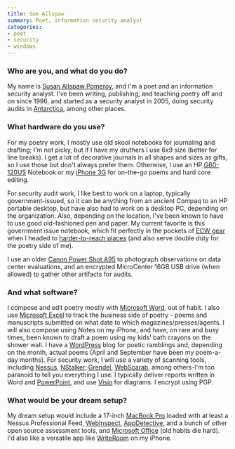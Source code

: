 ```yaml
---
title: Sue Allspaw
summary: Poet, information security analyst
categories:
- poet
- security
- windows
---
```


### Who are you, and what do you do?

My name is [Susan Allspaw Pomeroy](http://allspaw.org/thoughts/ "Sue's weblog."), and I'm a poet and an information security analyst. I've been writing, publishing, and teaching poetry off and on since 1996, and started as a security analyst in 2005, doing security audits in [Antarctica](http://www.usap.gov/ "The US Antarctic Science portal."), among other places.

### What hardware do you use?

For my poetry work, I mostly use old skool notebooks for journaling and drafting; I'm not picky, but if I have my druthers I use 6x9 size (better for line breaks). I get a lot of decorative journals in all shapes and sizes as gifts, so I use those but don't always prefer them. Otherwise, I use an HP [G60-120US][] Notebook or my [iPhone 3G][iphone-3g] for on-the-go poems and hard core editing.

For security audit work, I like best to work on a laptop, typically government-issued, so it can be anything from an ancient Compaq to an HP portable desktop, but have also had to work on a desktop PC, depending on the organization. Also, depending on the location, I've been known to have to use good old-fashioned pen and paper. My current favorite is this government issue notebook, which fit perfectly in the pockets of [ECW gear](http://photolibrary.usap.gov/Portscripts/PortWeb.dll?query&field1=Filename&op1=matches&value=ECWGUYCLIP.JPG&catalog=Antarctica&template=USAPgovMidThumbs "Extreme Cold Weather clothing.") when I headed to [harder-to-reach places](http://www.flickr.com/photos/squeedunk/146215929/ "Sue's photo of Antarctica.") (and also serve double duty for the poetry side of me). 

I use an older [Canon Power Shot A95][powershot-a95] to photograph observations on data center evaluations, and an encrypted MicroCenter 16GB USB drive (when allowed) to gather other artifacts for audits.

### And what software?

I compose and edit poetry mostly with [Microsoft Word][word], out of habit. I also use [Microsoft Excel][excel] to track the business side of poetry - poems and manuscripts submitted on what date to which magazines/presses/agents. I will also compose using Notes on my iPhone, and have, on rare and busy times, been known to draft a poem using my kids' bath crayons on the shower wall. I have a [WordPress][] blog for poetic ramblings and, depending on the month, actual poems (April and September have been my poem-a-day months). For security work, I will use a variety of scanning tools, including [Nessus][], [NStalker][n-stalker], [Grendel][grendel-scan], [WebScarab][], among others-I'm too paranoid to tell you everything I use. I typically deliver reports written in Word and [PowerPoint][], and use [Visio][] for diagrams. I encrypt using PGP.

### What would be your dream setup?

My dream setup would include a 17-inch [MacBook Pro][macbook-pro] loaded with at least a Nessus Professional Feed, [WebInspect][], [AppDetective][appdetectivepro], and a bunch of other open source assessment tools, and [Microsoft Office][office] (old habits die hard). I'd also like a versatile app like [WriteRoom][writeroom-ios] on my iPhone.

[iphone-3g]: https://en.wikipedia.org/wiki/IPhone_3G "A smartphone."
[g60-120us]: http://h10025.www1.hp.com/ewfrf/wc/document?docname=c01533413&cc=us&dlc=en&lc=en "A 15.6 inch PC laptop."
[macbook-pro]: https://www.apple.com/macbook-pro/ "A laptop."
[powershot-a95]: https://www.amazon.com/Canon-PowerShot-Digital-Camera-Optical/dp/B0002OD3JY "A 5 megapixel digital camera."
[n-stalker]: http://www.nstalker.com/products/editions/ "Vulnerability scanner software."
[nessus]: https://www.tenable.com/products/nessus-vulnerability-scanner "Vulnerability scanner software."
[grendel-scan]: http://www.grendel-scan.com/ "An open-source security testing tool."
[appdetectivepro]: https://www.trustwave.com/Products/Database-Security/AppDetectivePRO/ "Vulnerability scanner software for databases."
[office]: https://products.office.com/en-us/home "An office productivity suite."
[visio]: https://products.office.com/en-us/visio/flowchart-software "Visualising/diagraming software."
[excel]: https://products.office.com/en-us/excel "A spreadsheet application."
[powerpoint]: https://products.office.com/en-us/powerpoint "Presentation software."
[writeroom-ios]: https://itunes.apple.com/us/app/writeroom/id288751446?mt=8 "A distraction-free writing app for the iPhone."
[webscarab]: https://www.owasp.org/index.php/Category:OWASP_WebScarab_Project "A Java-based HTTP/HTTPS analyser."
[wordpress]: https://wordpress.com/ "Weblog publishing software."
[webinspect]: http://www8.hp.com/us/en/software-solutions/webinspect-dynamic-analysis-dast/ "Vulnerability scanner software for web apps."
[word]: https://products.office.com/en-us/word "A document editor."
